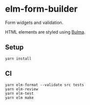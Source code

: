 # elm-form-builder

Form widgets and validation.

HTML elements are styled using [Bulma](https://bulma.io).

## Setup

```
yarn install
```

## CI

```
yarn elm-format --validate src tests
yarn elm-review
yarn elm-test
yarn elm make
```
